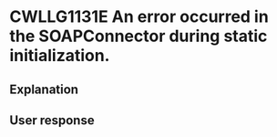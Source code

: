 # CWLLG1131E An error occurred in the SOAPConnector during static initialization.

## Explanation

## User response